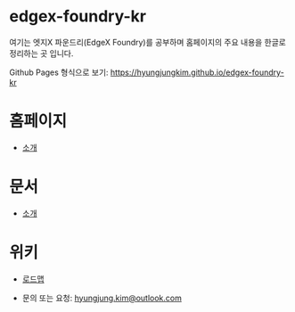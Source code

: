 # edgex-foundry-kr

여기는 엣지X 파운드리(EdgeX Foundry)를 공부하며 홈페이지의 주요 내용을 한글로 정리하는 곳 입니다.

Github Pages 형식으로 보기: https://hyungjungkim.github.io/edgex-foundry-kr

# 홈페이지
* [소개](docs/about.md)

# 문서
* [소개](docs/intro.md)

# 위키
* [로드맵](docs/wiki_roadmap.md)

* 문의 또는 요청: hyungjung.kim@outlook.com
